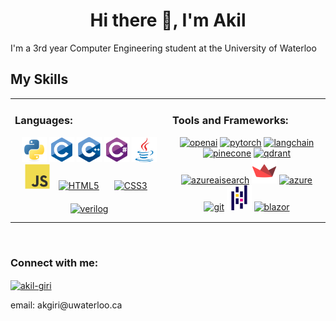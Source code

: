 
<!--
**akilgiri/akilgiri** is a ✨ _special_ ✨ repository because its `README.md` (this file) appears on your GitHub profile.

Here are some ideas to get you started:

- 🔭 I’m currently working on ...
- 🌱 I’m currently learning ...
- 👯 I’m looking to collaborate on ...
- 🤔 I’m looking for help with ...
- 💬 Ask me about ...
- 📫 How to reach me: ...
- 😄 Pronouns: ...
- ⚡ Fun fact: ...
-->

<h1 align="center">Hi there 👋, I'm Akil</h1>

<p align="left">I'm a 3rd year Computer Engineering student at the University of Waterloo</p>

## My Skills 
<table><tr><td valign="top" width="50%">
<h3 align="left">Languages:</h3>
<div align="center">
<a href="https://www.python.org" target="_blank" rel="noreferrer"><img src="https://raw.githubusercontent.com/devicons/devicon/master/icons/python/python-original.svg" alt="python" width="40" height="40"/></a> 
<a href="https://www.cprogramming.com/" target="_blank" rel="noreferrer"><img src="https://raw.githubusercontent.com/devicons/devicon/master/icons/c/c-original.svg" alt="c" width="40" height="40"/></a> 
<a href="https://www.w3schools.com/cpp/" target="_blank" rel="noreferrer"><img src="https://raw.githubusercontent.com/devicons/devicon/master/icons/cplusplus/cplusplus-original.svg" alt="cplusplus" width="40" height="40"/></a> 
<a href="https://www.w3schools.com/cs/" target="_blank" rel="noreferrer"><img src="https://raw.githubusercontent.com/devicons/devicon/master/icons/csharp/csharp-original.svg" alt="csharp" width="40" height="40"/></a> 
<a href="https://www.java.com" target="_blank" rel="noreferrer"><img src="https://raw.githubusercontent.com/devicons/devicon/master/icons/java/java-original.svg" alt="java" width="40" height="40"/></a> 
<a href="https://developer.mozilla.org/en-US/docs/Web/JavaScript" target="_blank" rel="noreferrer"><img src="https://raw.githubusercontent.com/devicons/devicon/master/icons/javascript/javascript-original.svg" alt="javascript" width="40" height="40"/></a>  
<a href="https://en.wikipedia.org/wiki/HTML5" target="_blank"><img style="margin: 10px" src="https://profilinator.rishav.dev/skills-assets/html5-original-wordmark.svg" alt="HTML5" height="50" /></a>  
<a href="https://www.w3schools.com/css/" target="_blank"><img style="margin: 10px" src="https://profilinator.rishav.dev/skills-assets/css3-original-wordmark.svg" alt="CSS3" height="50" /></a>
<a href="https://en.wikipedia.org/wiki/Verilog#:~:text=Verilog%2C%20standardized%20as%20IEEE%201364,at%20the%20register%2Dtransfer%20level." target="_blank"><img style="margin: 10px" src="https://static-00.iconduck.com/assets.00/file-type-verilog-icon-256x256-goe8p7qm.png" alt="verilog" height="50" /></a>

</div>

</td><td valign="top" width="50%">
  
<h3 align="left">Tools and Frameworks:</h3>
<div align="center">
<a href="https://platform.openai.com/docs/overview" target="_blank" rel="noreferrer"><img src="https://static-00.iconduck.com/assets.00/openai-icon-2021x2048-4rpe5x7n.png" alt="openai" width="40" height="40"/></a> 
<a href="https://pytorch.org/" target="_blank" rel="noreferrer"><img src="https://www.vectorlogo.zone/logos/pytorch/pytorch-icon.svg" alt="pytorch" width="40" height="40"/></a> 
<a href="https://www.langchain.com/" target="_blank" rel="noreferrer"><img src="https://assets.streamlinehq.com/image/private/w_300,h_300,ar_1/f_auto/v1/icons/logos/langchain-ipuhh4qo1jz5ssl4x0g2a.png/langchain-dp1uxj2zn3752pntqnpfu2.png?_a=DAJFJtWIZAAC" alt="langchain" width="40" height="40"/></a>
<a href="https://www.pinecone.io/" target="_blank" rel="noreferrer"><img src="https://avatars.githubusercontent.com/u/54333248?s=200&v=4" alt="pinecone" width="40" height="40"/></a> 
<a href="https://qdrant.tech/" target="_blank" rel="noreferrer"><img src="https://avatars.githubusercontent.com/u/73504361?s=280&v=4" alt="qdrant" width="40" height="40"/></a>
<a href="https://learn.microsoft.com/en-us/azure/search/search-what-is-azure-search" target="_blank" rel="noreferrer"><img src="https://blogger.googleusercontent.com/img/a/AVvXsEjQnDc0uo5AI6-itRSuWZt7fOpRoTm0rI14EVxcEXe2D88PbBlYX1UxTOfO5Y3WDPVwjS7OpC5auDbZmtTlGkE-sUdyOr-3Z_f0K9kduAHOynZTmfwO7novwNv_FWwYht95kJA3-WCfxeUOv-zYAo84IV6s2rirQ9suIhnKF8YBJXw37F3EzS-4TfEvvdoH" alt="azureaisearch" width="40" height="40"/></a> 
<a href="https://streamlit.io/" target="_blank" rel="noreferrer"><img src="https://raw.githubusercontent.com/github/explore/968d1eb8fb6b704c6be917f0000283face4f33ee/topics/streamlit/streamlit.png" alt="streamlit" width="40" height="40"/></a> 
<a href="https://azure.microsoft.com/en-in/" target="_blank" rel="noreferrer"><img src="https://www.vectorlogo.zone/logos/microsoft_azure/microsoft_azure-icon.svg" alt="azure" width="40" height="40"/></a> 
<a href="https://git-scm.com/" target="_blank" rel="noreferrer"><img src="https://www.vectorlogo.zone/logos/git-scm/git-scm-icon.svg" alt="git" width="40" height="40"/></a> 
<a href="https://pandas.pydata.org/" target="_blank" rel="noreferrer"><img src="https://raw.githubusercontent.com/devicons/devicon/2ae2a900d2f041da66e950e4d48052658d850630/icons/pandas/pandas-original.svg" alt="pandas" width="40" height="40"/></a> 
<a href="https://learn.microsoft.com/en-us/aspnet/core/blazor/?view=aspnetcore-9.0" target="_blank" rel="noreferrer"><img src="https://upload.wikimedia.org/wikipedia/commons/thumb/d/d0/Blazor.png/800px-Blazor.png" alt="blazor" width="40" height="40"/></a> 

</td></tr></table>  

<br/>

<h3 align="left">Connect with me:</h3>
<p align="left">
<a href="https://linkedin.com/in/akil-giri" target="blank"><img align="center" src="https://raw.githubusercontent.com/rahuldkjain/github-profile-readme-generator/master/src/images/icons/Social/linked-in-alt.svg" alt="akil-giri" height="30" width="40" /></a>
</p>
<p align="left"> email: akgiri@uwaterloo.ca </p>
